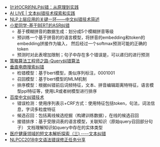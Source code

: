 
- [针对OCR的NLP纠错：从原理到实践](https://zhuanlan.zhihu.com/p/179957371)
- [AI LIVE | 文本纠错技术探索和实践](https://zhuanlan.zhihu.com/p/159101860)
- [NLP上层应用的关键一环——中文纠错技术简述](https://zhuanlan.zhihu.com/p/82807092)
- [小爱同学-基于BERT的ASR纠错](https://mp.weixin.qq.com/s?__biz=MzU1NTMyOTI4Mw==&mid=2247503412&idx=1&sn=75ef312902713d3766a43a6c71e1024e&chksm=fbd77c58cca0f54e3a9ffbe9ec075a144e8b16a171287367173d4a0d69f511106335c7b05298&scene=27#wechat_redirect)
  - 基于模糊拼音的数据生成：划分成5个模糊拼音等级
  - 预训练一个基于拼音的的语言模型，将拼音的embedding和token的embedding拼接作为输入，
  然后经过一个softmax预测可能的正确的token
  - 预测时对此表增加限制；句子中存在多个错误是，可以递归的进行预测
- [策略算法工程师之路-Query纠错算法](https://zhuanlan.zhihu.com/p/145198390)
- [垂直电商搜索纠错](https://zhuanlan.zhihu.com/p/161946260)
  - 检错模型：基于bert模型，类似序列标注，0001001
  - 召回模型：基于bert模型的MLM机制
  - 排序模型：根据纠错前后词频特征，文本、拼音编辑距离特特征，语言模型ppl特征等，使用LR或者树模型进行排序
- [百度中文纠错技术](https://www.infoq.cn/article/25fsqE_h9ltDkfLJlcti)
  - 错误检测：使用序列表示+CRF方式：使用特征包括token，句法，词法信息，字词多粒度特征
  - 候选召回：包括离线候选挖掘（构建训练数据），在线的候选召回
  - 接错排序：基于受限词表的语言模型，关联知识（原始query召回部分句子）
  文档理解知识如query中存在的实体类型
- [医疗健康领域的短文本解析探索（三) ----文本纠错](https://mp.weixin.qq.com/s?__biz=MjM5ODkzMzMwMQ==&mid=2650415123&idx=2&sn=f3e17a19b9bb96627d24d96ee8167dc5&chksm=becda64989ba2f5fef5eac58743e17d4fc97440b11df1658d8ef50c171fb118f71f57ee58c03&mpshare=1&scene=24&srcid=0731WF3sx2ekxIjHQuttwsFS&sharer_sharetime=1596188559215&sharer_shareid=9d627645afe156ff11b0a8519d982bcd&exportkey=AxZACC%2FGGHzrwIQGtUNf4mY%3D&pass_ticket=IL%2BeHRprAt5yAlLjjC250jaLkeHDOYyDyV4vRbYX%2F0r7c3KJ%2FwPqrBhOiTesV9Z9&wx_header=0#rd)
- [NLPCC2018中文语法错误修正任务分享](http://techblog.youdao.com/?p=1281)
